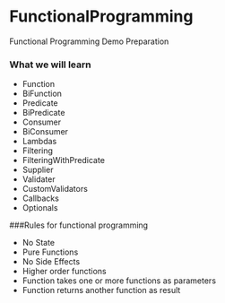 # FunctionalProgramming
Functional Programming Demo Preparation 

### What we will learn
- Function
- BiFunction
- Predicate
- BiPredicate
- Consumer
- BiConsumer
- Lambdas
- Filtering
- FilteringWithPredicate
- Supplier
- Validater
- CustomValidators
- Callbacks
- Optionals

###Rules for functional programming
- No State
- Pure Functions
- No Side Effects
- Higher order functions 
- Function takes one or more functions as parameters
- Function returns another function as result
